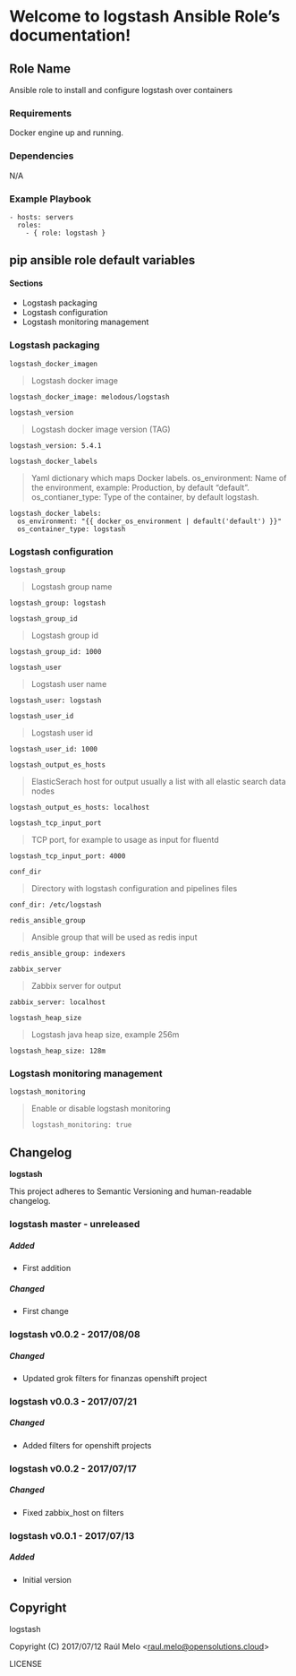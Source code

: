Welcome to logstash Ansible Role’s documentation!
=================================================

Role Name
---------

Ansible role to install and configure logstash over containers

### Requirements

Docker engine up and running.

### Dependencies

N/A

### Example Playbook

    - hosts: servers
      roles:
        - { role: logstash }

pip ansible role default variables
----------------------------------

#### Sections

-   Logstash packaging
-   Logstash configuration
-   Logstash monitoring management

### Logstash packaging

`logstash_docker_imagen`

> Logstash docker image

    logstash_docker_image: melodous/logstash

`logstash_version`

> Logstash docker image version (TAG)

    logstash_version: 5.4.1

`logstash_docker_labels`

> Yaml dictionary which maps Docker labels. os\_environment: Name of the
> environment, example: Production, by default “default”.
> os\_contianer\_type: Type of the container, by default logstash.

    logstash_docker_labels:
      os_environment: "{{ docker_os_environment | default('default') }}"
      os_container_type: logstash

### Logstash configuration

`logstash_group`

> Logstash group name

    logstash_group: logstash

`logstash_group_id`

> Logstash group id

    logstash_group_id: 1000

`logstash_user`

> Logstash user name

    logstash_user: logstash

`logstash_user_id`

> Logstash user id

    logstash_user_id: 1000

`logstash_output_es_hosts`

> ElasticSerach host for output usually a list with all elastic search
> data nodes

    logstash_output_es_hosts: localhost

`logstash_tcp_input_port`

> TCP port, for example to usage as input for fluentd

    logstash_tcp_input_port: 4000

`conf_dir`

> Directory with logstash configuration and pipelines files

    conf_dir: /etc/logstash

`redis_ansible_group`

> Ansible group that will be used as redis input

    redis_ansible_group: indexers

`zabbix_server`

> Zabbix server for output

    zabbix_server: localhost

`logstash_heap_size`

> Logstash java heap size, example 256m

    logstash_heap_size: 128m

### Logstash monitoring management

`logstash_monitoring`

> Enable or disable logstash monitoring
>
>     logstash_monitoring: true

Changelog
---------

**logstash**

This project adheres to Semantic Versioning and human-readable
changelog.

### logstash master - unreleased

##### Added

-   First addition

##### Changed

-   First change

### logstash v0.0.2 - 2017/08/08

##### Changed

-   Updated grok filters for finanzas openshift project

### logstash v0.0.3 - 2017/07/21

##### Changed

-   Added filters for openshift projects

### logstash v0.0.2 - 2017/07/17

##### Changed

-   Fixed zabbix\_host on filters

### logstash v0.0.1 - 2017/07/13

##### Added

-   Initial version

Copyright
---------

logstash

Copyright (C) 2017/07/12 Raúl Melo
&lt;<raul.melo@opensolutions.cloud>&gt;

LICENSE
